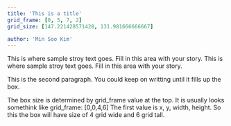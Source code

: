 ```yaml
---
title: 'This is a title'
grid_frame: [0, 5, 7, 2]
grid_size: [147.221428571428, 131.981666666667]

author: 'Min Soo Kim'
---
```


This is where sample stroy text goes. Fill in this area with your story. This is where sample stroy text goes.
Fill in this area with your story.

This is the second paragraph. You could keep on writting until it fills up the box.

The box size is determined by grid_frame value at the top. It is usually looks somethink like grid_frame: [0,0,4,6]
The first value is x, y, width, height. So this the box will have size of 4 grid wide and 6 grid tall.


